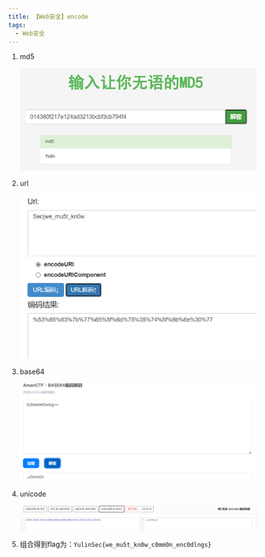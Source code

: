 ```yaml
---
title: 【Web安全】encode
tags:
  - Web安全
---
```


1. md5

   ![](/img/posts/zh/2023-10-08/00301.png)


2. url

   ![](/img/posts/zh/2023-10-08/00302.png)


3. base64

   ![](/img/posts/zh/2023-10-08/00303.png)


4. unicode

   ![](/img/posts/zh/2023-10-08/00304.png)


5. 组合得到flag为：`YulinSec{we_mu5t_kn0w_c0mm0n_enc0dlngs}`